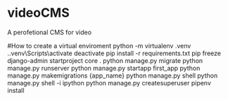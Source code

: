 # videoCMS
A perofetional CMS for video


#How to create a virtual enviroment
python -m virtualenv .venv
.\.venv\Scripts\activate
deactivate
pip install -r requirements.txt
pip freeze
django-admin startproject core . 
python manage.py migrate
python manage.py runserver
python manage.py startapp first_app
python manage.py makemigrations {app_name}
python manage.py shell
python manage.py shell -i ipython
python manage.py createsuperuser
pipenv install 